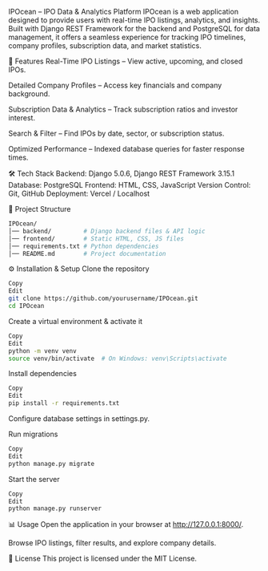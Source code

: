IPOcean – IPO Data & Analytics Platform
IPOcean is a web application designed to provide users with real-time IPO listings, analytics, and insights. Built with Django REST Framework for the backend and PostgreSQL for data management, it offers a seamless experience for tracking IPO timelines, company profiles, subscription data, and market statistics.

🚀 Features
Real-Time IPO Listings – View active, upcoming, and closed IPOs.

Detailed Company Profiles – Access key financials and company background.

Subscription Data & Analytics – Track subscription ratios and investor interest.

Search & Filter – Find IPOs by date, sector, or subscription status.

Optimized Performance – Indexed database queries for faster response times.

🛠 Tech Stack
Backend: Django 5.0.6, Django REST Framework 3.15.1
Database: PostgreSQL
Frontend: HTML, CSS, JavaScript
Version Control: Git, GitHub
Deployment: Vercel / Localhost

📂 Project Structure
```bash
IPOcean/
│── backend/         # Django backend files & API logic
│── frontend/        # Static HTML, CSS, JS files
│── requirements.txt # Python dependencies
│── README.md        # Project documentation
```

⚙ Installation & Setup
Clone the repository

```bash
Copy
Edit
git clone https://github.com/yourusername/IPOcean.git
cd IPOcean
```

Create a virtual environment & activate it

```bash
Copy
Edit
python -m venv venv  
source venv/bin/activate  # On Windows: venv\Scripts\activate
```

Install dependencies

```bash
Copy
Edit
pip install -r requirements.txt
```
Configure database settings in settings.py.

Run migrations

```bash
Copy
Edit
python manage.py migrate
```
Start the server

```bash
Copy
Edit
python manage.py runserver
```
📊 Usage
Open the application in your browser at http://127.0.0.1:8000/.

Browse IPO listings, filter results, and explore company details.

📜 License
This project is licensed under the MIT License.

